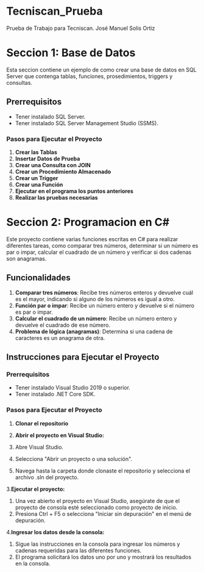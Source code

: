# Tecniscan_Prueba
Prueba de Trabajo para Tecniscan. José Manuel Solis Ortiz

# Seccion 1: Base de Datos

Esta seccion contiene un ejemplo de como crear una base de datos en SQL Server que contenga tablas, funciones, prosedimientos, triggers y consultas.

## Prerrequisitos

- Tener instalado SQL Server.
- Tener instalado SQL Server Management Studio (SSMS).

### Pasos para Ejecutar el Proyecto
1. **Crear las Tablas**
2. **Insertar Datos de Prueba**
3. **Crear una Consulta con JOIN**
4. **Crear un Procedimiento Almacenado**
5. **Crear un Trigger**
6. **Crear una Función**
7. **Ejecutar en el programa los puntos anteriores**
8. **Realizar las pruebas necesarias**

# Seccion 2: Programacion en C#

Este proyecto contiene varias funciones escritas en C# para realizar diferentes tareas, como comparar tres números, determinar si un número es par o impar, calcular el cuadrado de un número y verificar si dos cadenas son anagramas.

## Funcionalidades

1. **Comparar tres números**: Recibe tres números enteros y devuelve cuál es el mayor, indicando si alguno de los números es igual a otro.
2. **Función par o impar**: Recibe un número entero y devuelve si el número es par o impar.
3. **Calcular el cuadrado de un número**: Recibe un número entero y devuelve el cuadrado de ese número.
4. **Problema de lógica (anagramas)**: Determina si una cadena de caracteres es un anagrama de otra.

## Instrucciones para Ejecutar el Proyecto

### Prerrequisitos

- Tener instalado Visual Studio 2019 o superior.
- Tener instalado .NET Core SDK.

### Pasos para Ejecutar el Proyecto

1. **Clonar el repositorio**

2. **Abrir el proyecto en Visual Studio:**

1. Abre Visual Studio.
2. Selecciona "Abrir un proyecto o una solución".
3. Navega hasta la carpeta donde clonaste el repositorio y selecciona el archivo .sln del proyecto.

3.**Ejecutar el proyecto:**

1. Una vez abierto el proyecto en Visual Studio, asegúrate de que el proyecto de consola esté seleccionado como proyecto de inicio.
2. Presiona Ctrl + F5 o selecciona "Iniciar sin depuración" en el menú de depuración.

4.**Ingresar los datos desde la consola:**

1. Sigue las instrucciones en la consola para ingresar los números y cadenas requeridas para las diferentes funciones.
2. El programa solicitará los datos uno por uno y mostrará los resultados en la consola.

